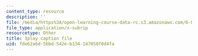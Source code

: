```yaml
---
content_type: resource
description: ''
file: /media/https%3A/open-learning-course-data-rc.s3.amazonaws.com/6-041-probabilistic-systems-analysis-and-applied-probability-fall-2010/fde62a6d5bbd542eb134147858f0d4fa_mHfn_7ym6to.srt
file_type: application/x-subrip
resourcetype: Other
title: 3play caption file
uid: fde62a6d-5bbd-542e-b134-147858f0d4fa
---
```


